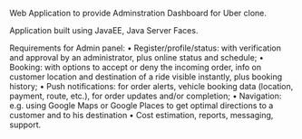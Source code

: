 Web Application to provide Adminstration Dashboard for Uber clone.

Application built using JavaEE, Java Server Faces.

Requirements for Admin panel:
• Register/profile/status: with verification and approval by an administrator, plus online status and schedule;
• Booking: with options to accept or deny the incoming order, info on customer location and destination of a ride visible instantly, plus booking history;
• Push notifications: for order alerts, vehicle booking data (location, payment, route, etc.), for order updates and/or completion;
• Navigation: e.g. using Google Maps or Google Places to get optimal directions to a customer and to his destination
• Cost estimation, reports, messaging, support.